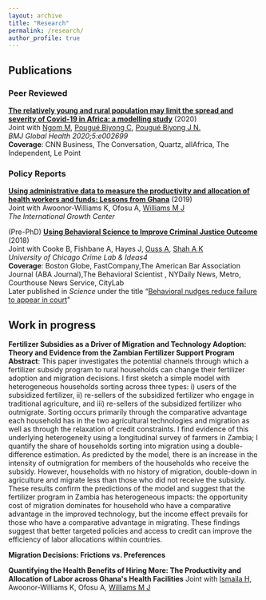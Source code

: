 ```yaml
---
layout: archive
title: "Research"
permalink: /research/
author_profile: true
---
```

## Publications

### Peer Reviewed

[**The relatively young and rural population may limit the spread and severity of Covid-19 in Africa: a modelling study**](https://gh.bmj.com/content/5/5/e002699) (2020)  
Joint with [Ngom M](https://www.anl.gov/profile/marieme-ngom), [Pougué Biyong C](https://www.pantheonsorbonne.fr/recherche/page-perso/page/?tx_oxcspagepersonnel_pi1[uid]=cpouguebiy), [Pougué Biyong J N.](https://www.inet.ox.ac.uk/people/john-pougu%C3%A9-biyong/)  
_BMJ Global Health 2020;5:e002699_  
**Coverage**: CNN Business, The Conversation, Quartz, allAfrica, The Independent, Le Point 

### Policy Reports 
[**Using administrative data to measure the productivity and allocation of health workers and funds: Lessons from Ghana**](https://www.theigc.org/wp-content/uploads/2020/01/Diop-et-al-2019-Policy-Brief.pdf) (2019)  
Joint with Awoonor-Williams K, Ofosu A, [Williams M J](https://martinjwilliams.com/)  
_The International Growth Center_    
   
(Pre-PhD) [**Using Behavioral Science to Improve Criminal Justice Outcome**](http://theslab.uchicago.edu/anuj/uploads/summons.pdf) (2018)  
Joint with Cooke B, Fishbane A, Hayes J, [Ouss A](https:/www.aouss.github.io/), [Shah A K](https://www.chicagobooth.edu/faculty/directory/s/anuj-k-shah)  
_University of Chicago Crime Lab & Ideas4_    
**Coverage**: Boston Globe, FastCompany,The American Bar Association Journal (ABA Journal),The Behavioral Scientist , NYDaily News, Metro, Courthouse News Service, CityLab  
Later published in _Science_ under the title “[Behavioral nudges reduce failure to appear in court](https://science.sciencemag.org/content/early/2020/10/07/science.abb6591.abstract)"  


## Work in progress 

**Fertilizer Subsidies as a Driver of Migration and Technology Adoption: Theory and Evidence from the Zambian Fertilizer Support Program**  
**Abstract**: This paper investigates the potential channels through which a fertilizer subsidy program to rural households can change their fertilizer adoption and migration decisions. I first sketch a simple model with heterogeneous households sorting across three types: i) users of the subsidized fertilizer, ii) re-sellers of the subsidized fertilizer who engage in traditional agriculture, and iii) re-sellers of the subsidized fertilizer who outmigrate. Sorting occurs primarily through the comparative advantage each household has in the two agricultural technologies and migration as well as through the relaxation of credit constraints. I find evidence of this underlying heterogeneity using a longitudinal survey of farmers in Zambia; I quantify the share of households sorting into migration using a double-difference estimation. As predicted by the model, there is an increase in the intensity of outmigration for members of the households who receive the subsidy. However, households with no history of migration, double-down in agriculture and migrate less than those who did not receive the subsidy. These results confirm the predictions of the model and suggest that the fertilizer program in Zambia has heterogeneous impacts: the opportunity cost of migration dominates for household who have a comparative advantage in the improved technology, but the income effect prevails for those who have a comparative advantage in migrating. These findings suggest that better targeted policies and access to credit can improve the efficiency of labor allocations within countries. 
  
**Migration Decisions: Frictions vs. Preferences**  

**Quantifying the Health Benefits of Hiring More: The Productivity and Allocation of Labor across Ghana's Health Facilities**
Joint with [Ismaila H](https://www.researchgate.net/profile/Hamza_Ismaila), Awoonor-Williams K, Ofosu A, [Williams M J](https://martinjwilliams.com/)  
